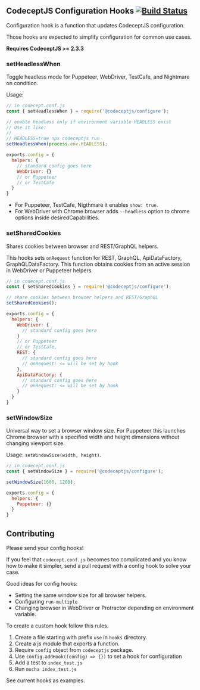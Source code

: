 ## CodeceptJS Configuration Hooks [![Build Status](https://travis-ci.org/codecept-js/configure.svg?branch=master)](https://travis-ci.org/codecept-js/configure)

Configuration hook is a function that updates CodeceptJS configuration.

Those hooks are expected to simplify configuration for common use cases.

**Requires CodeceptJS >= 2.3.3**

### setHeadlessWhen

Toggle headless mode for Puppeteer, WebDriver, TestCafe, and Nightmare on condition.

Usage:

```js
// in codecept.conf.js
const { setHeadlessWhen } = require('@codeceptjs/configure');

// enable headless only if environment variable HEADLESS exist
// Use it like:
//
// HEADLESS=true npx codeceptjs run
setHeadlessWhen(process.env.HEADLESS); 

exports.config = {
  helpers: {
    // standard config goes here
    WebDriver: {} 
    // or Puppeteer
    // or TestCafe
  }
}
```

* For Puppeteer, TestCafe, Nigthmare it enables `show: true`.
* For WebDriver with Chrome browser adds `--headless` option to chrome options inside desiredCapabilities.

### setSharedCookies

Shares cookies between browser and REST/GraphQL helpers.

This hooks sets `onRequest` function for REST, GraphQL, ApiDataFactory, GraphQLDataFactory.
This function obtains cookies from an active session in WebDriver or Puppeteer helpers.

```js
// in codecept.conf.js
const { setSharedCookies } = require('@codeceptjs/configure');

// share cookies between browser helpers and REST/GraphQL
setSharedCookies();

exports.config = {
  helpers: {
    WebDriver: {
      // standard config goes here      
    } 
    // or Puppeteer
    // or TestCafe,
    REST: {
      // standard config goes here      
      // onRequest: <= will be set by hook
    },
    ApiDataFactory: {
      // standard config goes here
      // onRequest: <= will be set by hook
    }
  }
}

```

### setWindowSize

Universal way to set a browser window size. For Puppeteer this launches Chrome browser with a specified width and height dimensions without changing viewport size. 

Usage: `setWindowSize(width, height)`.

```js
// in codecept.conf.js
const { setWindowSize } = require('@codeceptjs/configure');

setWindowSize(1600, 1200);

exports.config = {
  helpers: {
    Puppeteer: {}
  }
}
```

## Contributing

Please send your config hooks!

If you feel that `codecept.conf.js` becomes too complicated and you know how to make it simpler, 
send a pull request with a config hook to solve your case.

Good ideas for config hooks:

* Setting the same window size for all browser helpers.
* Configuring `run-multiple`
* Changing browser in WebDriver or Protractor depending on environment variable.

To create a custom hook follow this rules.

1. Create a file starting with prefix `use` in `hooks` directory.
2. Create a js module that exports a function.
3. Require `config` object from `codeceptjs` package.
4. Use `config.addHook((config) => {})` to set a hook for configuration
5. Add a test to `index_test.js`
6. Run `mocha index_test.js`

See current hooks as examples.

